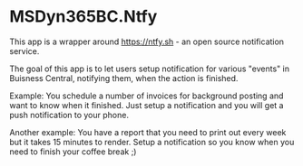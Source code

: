 # MSDyn365BC.Ntfy

This app is a wrapper around https://ntfy.sh - an open source notification service.

The goal of this app is to let users setup notification for various "events" in Buisness Central, notifying them, when the action is finished.

Example:
You schedule a number of invoices for background posting and want to know when it finished. 
Just setup a notification and you will get a push notification to your phone.

Another example:
You have a report that you need to print out every week but it takes 15 minutes to render.
Setup a notification so you know when you need to finish your coffee break ;)
